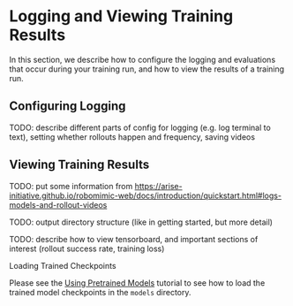 # Logging and Viewing Training Results

In this section, we describe how to configure the logging and evaluations that occur during your training run, and how to view the results of a training run.

## Configuring Logging

TODO: describe different parts of config for logging (e.g. log terminal to text), setting whether rollouts happen and frequency, saving videos

## Viewing Training Results

TODO: put some information from https://arise-initiative.github.io/robomimic-web/docs/introduction/quickstart.html#logs-models-and-rollout-videos 

TODO: output directory structure (like in getting started, but more detail)

TODO: describe how to view tensorboard, and important sections of interest (rollout success rate, training loss)


<div class="admonition tip">
<p class="admonition-title">Loading Trained Checkpoints</p>

Please see the [Using Pretrained Models](./using_pretrained_models.html) tutorial to see how to load the trained model checkpoints in the `models` directory.

</div>